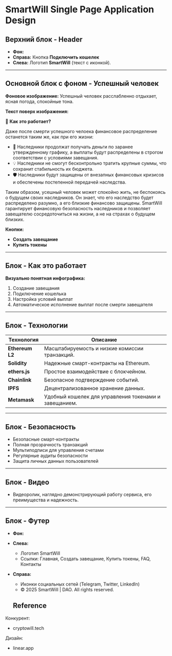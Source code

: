 # SmartWill Single Page Application Design

## Верхний блок - Header
- **Фон:** 
- **Справа:** Кнопка **Подключить кошелек** 
- **Слева:** Логотип **SmartWill** (текст с иконкой).

---

## Основной блок с фоном - Успешный человек

**Фоновое изображение:** Успешный человек расслабленно отдыхает, ясная погода, спокойные тона.

**Текст поверх изображения:**

📅 **Как это работает?**

Даже после смерти успешного челоека финансовое распределение останется таким же, как при его жизни:

- 📅 Наследники продолжат получать деньги по заранее утвержденному графику, а выплаты будут распределены в строгом соответствии с условиями завещания.
- 💡 Наследники не смогут бесконтрольно тратить крупные суммы, что сохранит стабильность их бюджета.
- 🛡 Наследники будут защищены от внезапных финансовых кризисов и обеспечены постепенной передачей наследства.

Таким образом, усешный человек может спокойно жить, не беспокоясь о будущем своих наследников. Он знает, что его наследство будет распределено разумно, а его близкие финансово защищены. SmartWill гарантирует финансовую безопасность наследников и позволяет завещателю сосредоточиться на жизни, а не на страхах о будущем близких.

**Кнопки:**
- **Создать завещание** 
- **Купить токены** 

---

## Блок - Как это работает

**Визуально понятная инфографика:**

1. Создание завещания
2. Подключение кошелька
3. Настройка условий выплат
4. Автоматическое исполнение выплат после смерти завещателя

---

## Блок - Технологии

| Технология                | Описание                                           |
|---------------------------|----------------------------------------------------|
| **Ethereum L2**           | Масштабируемость и низкие комиссии транзакций.     |
| **Solidity**              | Надежные смарт-контракты на Ethereum.              |
| **ethers.js**             | Простое взаимодействие с блокчейном.               |
| **Chainlink**             | Безопасное подтверждение событий.                  |
| **IPFS**                  | Децентрализованное хранение данных.                |
| **Metamask**              | Удобный кошелек для управления токенами и завещанием. |

---

## Блок - Безопасность

- Безопасные смарт-контракты
- Полная прозрачность транзакций
- Мультиподписи для управления счетами
- Регулярные аудиты безопасности
- Защита личных данных пользователей

---

## Блок - Видео

- Видеоролик, наглядно демонстрирующий работу сервиса, его преимущества и надежность.

---

## Блок - Футер

- **Фон:** 
- **Слева:**
    - Логотип SmartWill
    - Ссылки: Главная, Создать завещание, Купить токены, FAQ, Контакты

- **Справа:**
    - Иконки социальных сетей (Telegram, Twitter, LinkedIn)
    - © 2025 SmartWill | DAO. All rights reserved.
 
  ## Reference
Конкурент:
- cryptowill.tech
  
Дизайн:
- linear.app
